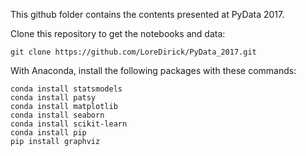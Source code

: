 This github folder contains the contents presented at PyData 2017.

Clone this repository to get the notebooks and data:

`git clone https://github.com/LoreDirick/PyData_2017.git`

With Anaconda, install the following packages with these commands:

```
conda install statsmodels
conda install patsy
conda install matplotlib
conda install seaborn
conda install scikit-learn
conda install pip
pip install graphviz
```
